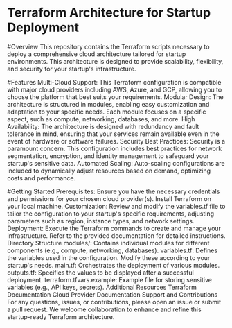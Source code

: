 # Terraform Architecture for Startup Deployment
#Overview
This repository contains the Terraform scripts necessary to deploy a comprehensive cloud architecture tailored for startup environments. This architecture is designed to provide scalability, flexibility, and security for your startup's infrastructure.

#Features
Multi-Cloud Support: This Terraform configuration is compatible with major cloud providers including AWS, Azure, and GCP, allowing you to choose the platform that best suits your requirements.
Modular Design: The architecture is structured in modules, enabling easy customization and adaptation to your specific needs. Each module focuses on a specific aspect, such as compute, networking, databases, and more.
High Availability: The architecture is designed with redundancy and fault tolerance in mind, ensuring that your services remain available even in the event of hardware or software failures.
Security Best Practices: Security is a paramount concern. This configuration includes best practices for network segmentation, encryption, and identity management to safeguard your startup's sensitive data.
Automated Scaling: Auto-scaling configurations are included to dynamically adjust resources based on demand, optimizing costs and performance.

#Getting Started
Prerequisites: Ensure you have the necessary credentials and permissions for your chosen cloud provider(s). Install Terraform on your local machine.
Customization: Review and modify the variables.tf file to tailor the configuration to your startup's specific requirements, adjusting parameters such as region, instance types, and network settings.
Deployment: Execute the Terraform commands to create and manage your infrastructure. Refer to the provided documentation for detailed instructions.
Directory Structure
modules/: Contains individual modules for different components (e.g., compute, networking, databases).
variables.tf: Defines the variables used in the configuration. Modify these according to your startup's needs.
main.tf: Orchestrates the deployment of various modules.
outputs.tf: Specifies the values to be displayed after a successful deployment.
terraform.tfvars.example: Example file for storing sensitive variables (e.g., API keys, secrets).
Additional Resources
Terraform Documentation
Cloud Provider Documentation
Support and Contributions
For any questions, issues, or contributions, please open an issue or submit a pull request. We welcome collaboration to enhance and refine this startup-ready Terraform architecture.
